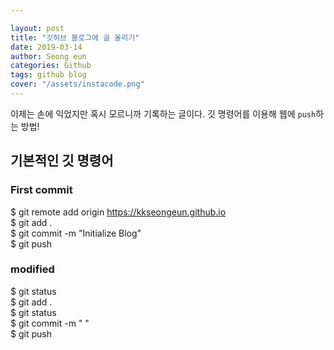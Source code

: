 ```yaml
---

layout: post
title: "깃허브 블로그에 글 올리기"
date: 2019-03-14
author: Seong eun
categories: Github
tags: github blog
cover: "/assets/instacode.png"
---
```


이제는 손에 익었지만 혹시 모르니까 기록하는 글이다. 깃 명령어를 이용해 웹에 `push`하는 방법!

기본적인 깃 명령어
----------------

### First commit
$ git remote add origin https://kkseongeun.github.io  
$ git add .  
$ git commit -m "Initialize Blog"  
$ git push  


### modified
$ git status  
$ git add .  
$ git status  
$ git commit -m " "  
$ git push






